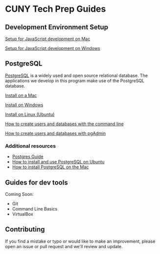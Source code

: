 # CUNY Tech Prep Guides

## Development Environment Setup

[Setup for JavaScript development on Mac](dev-env-setup-js-mac.md)

[Setup for JavaScript development on Windows](dev-env-setup-js-win.md)

## PostgreSQL

[PostgreSQL](https://www.postgresql.org/) is a widely used and open source relational database. The applications we develop in this program make use of the PostgreSQL database.

[Install on a Mac](install-pg-mac.md)

[Install on Windows](install-pg-windows.md)

[Install on Linux (Ubuntu)](install-pg-ubuntu.md)

[How to create users and databases with the command line](pg-create-user-db.md)

[How to create users and databases with pgAdmin](pgAdmin-create-user-db.md)

### Additional resources

* [Postgres Guide](http://postgresguide.com/)
* [How to install and use PostgreSQL on Ubuntu](https://www.digitalocean.com/community/tutorials/how-to-install-and-use-postgresql-on-ubuntu-20-04)
* [How to install PostgreSQL on the Mac](https://flaviocopes.com/postgres-how-to-install/)


## Guides for dev tools

Coming Soon:

- Git
- Command Line Basics
- VirtualBox

## Contributing

If you find a mistake or typo or would like to make an improvement, please open an issue or pull request and we'll review and update.
